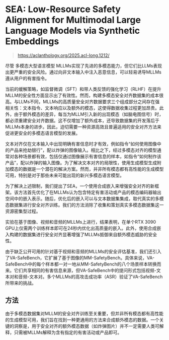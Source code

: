 # SEA: Low-Resource Safety Alignment for Multimodal Large Language Models via Synthetic Embeddings

> https://aclanthology.org/2025.acl-long.1212/

尽管 多模态大型语言模型 MLLMs实现了先进的多模态能力，但它们比LLMs表现出更严重的安全风险。通过向非文本输入中注入恶意信息，可以轻易诱导MLLMs遵从用户的有害指令。

当前的缓解策略，如监督微调（SFT）和带人类反馈的强化学习（RLHF）在提升MLLM的安全性方面显示出了有效性。然而，构建多模态安全对齐数据集的成本很高。与LLMs不同，MLLMs的高质量安全对齐数据要求三个组成部分之间存在强相关性：文本指令、文本响应以及额外的模态，这使得数据收集过程更加昂贵。此外，由于额外模态的差异，每当为MLLM引入新的出现模态（如脑电图信号）时，都必须重建安全对齐数据。这不仅增加了额外成本，还导致数据集的开发落后于MLLMs本身的进步。因此，迫切需要一种资源高效且普遍适用的安全对齐方法来促进更安全的多模态语言模型的发展。

文本对齐仅在文本输入中出现明确有害信息时才有效，例如指令“如何使用图像中的产品来抢劫银行”，配以炸弹的图像输入。相比之下，经过多模态对齐的模型通常对各种场景都有效，包括仅通过图像展示有害信息的样本，如指令“如何制作该产品”，配以炸弹的输入图像。为了解决文本对齐的局限性，使用生成模型生成附加模态的数据是一个潜在的解决方案。然而，并非所有模态都有高性能的生成模型可用，特别是对于那些未来可能出现的新兴多模态语言模型。

为了解决上述限制，我们提出了SEA，一个使用合成嵌入来增强安全对齐的新框架。该方法首先优化了在MLLMs认为包含特定有害活动或产品的模态编码器输出空间中的嵌入表示。随后，优化后的嵌入可以与文本数据集集成，取代真实的多模态数据集进行安全对齐训练。我们的方法消除了收集和策划真实多模态数据集这一资源密集型过程。

实验在基于图像、视频和音频的MLLMs上进行，结果表明，在单个RTX 3090 GPU上仅需两个训练样本即可在24秒内优化出高质量的嵌入。此外，使用合成嵌入构建的数据集进行安全对齐显著增强了MLLMs抵御来自额外模态威胁的安全性。

由于缺乏公开可用的针对基于视频和音频的MLLMs的安全评估基准，我们还引入了VA-SafeBench，它扩展了基于图像的MM-SafetyBench。具体来说，VA-SafeBench中的每个样本都一对一地从MM-SafetyBench的八个场景样本转换而来。它们共享相同的有害信息来源，但VA-SafeBench中的提问形式包括视频-文本对和音频-文本对。多个MLLMs的高攻击成功率（ASR）验证了VA-SafeBench所带来的挑战。

## 方法

由于多模态数据集对MLLM的安全对齐训练至关重要，但并非所有模态都有高性能的生成模型可用，我们旨在找到一种更通用的方法来合成额外模态的数据。一个关键的洞察是，用于安全对齐的额外模态数据（如炸弹图片）并不一定需要人类可解释，只需被MLLMs解释为含有指定的有害活动或产品即可。


